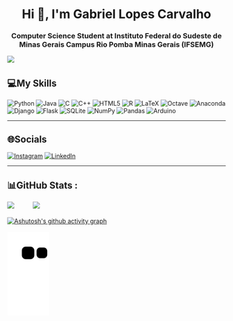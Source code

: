 <h1 align="center">Hi 👋, I'm Gabriel Lopes Carvalho</h1>
<h3 align="center">Computer Science Student at Instituto Federal do Sudeste de Minas Gerais Campus Rio Pomba Minas Gerais (IFSEMG)</h3>

[![](https://visitcount.itsvg.in/api?id=GabriellCarvalho&icon=0&color=0)](https://visitcount.itsvg.in)

## 💻My Skills
![Python](https://img.shields.io/badge/python-3670A0?style=for-the-badge&logo=python&logoColor=ffdd54) ![Java](https://img.shields.io/badge/java-%23ED8B00.svg?style=for-the-badge&logo=java&logoColor=white) ![C](https://img.shields.io/badge/c-%2300599C.svg?style=for-the-badge&logo=c&logoColor=white) ![C++](https://img.shields.io/badge/c++-%2300599C.svg?style=for-the-badge&logo=c%2B%2B&logoColor=white) ![HTML5](https://img.shields.io/badge/html5-%23E34F26.svg?style=for-the-badge&logo=html5&logoColor=white) ![R](https://img.shields.io/badge/r-%23276DC3.svg?style=for-the-badge&logo=r&logoColor=white) ![LaTeX](https://img.shields.io/badge/latex-%23008080.svg?style=for-the-badge&logo=latex&logoColor=white) ![Octave](https://img.shields.io/badge/OCTAVE-darkblue?style=for-the-badge&logo=octave&logoColor=fcd683) ![Anaconda](https://img.shields.io/badge/Anaconda-%2344A833.svg?style=for-the-badge&logo=anaconda&logoColor=white) ![Django](https://img.shields.io/badge/django-%23092E20.svg?style=for-the-badge&logo=django&logoColor=white) ![Flask](https://img.shields.io/badge/flask-%23000.svg?style=for-the-badge&logo=flask&logoColor=white) ![SQLite](https://img.shields.io/badge/sqlite-%2307405e.svg?style=for-the-badge&logo=sqlite&logoColor=white) ![NumPy](https://img.shields.io/badge/numpy-%23013243.svg?style=for-the-badge&logo=numpy&logoColor=white) ![Pandas](https://img.shields.io/badge/pandas-%23150458.svg?style=for-the-badge&logo=pandas&logoColor=white) ![Arduino](https://img.shields.io/badge/-Arduino-00979D?style=for-the-badge&logo=Arduino&logoColor=white)

---

## 🌐Socials
[![Instagram](https://img.shields.io/badge/Instagram-%23E4405F.svg?logo=Instagram&logoColor=white)](https://instagram.com/gabriel___lc) [![LinkedIn](https://img.shields.io/badge/LinkedIn-%230077B5.svg?logo=linkedin&logoColor=white)](https://www.linkedin.com/in/gabriel-lopes-28b714193/)

---

## 📊GitHub Stats :
![](https://github-readme-stats.vercel.app/api?username=GabriellCarvalho&theme=radical&hide_border=true&include_all_commits=true&count_private=true)
&nbsp;&nbsp;&nbsp;&nbsp;&nbsp;&nbsp;&nbsp;&nbsp;&nbsp;
![](https://github-readme-stats.vercel.app/api/top-langs/?username=GabriellCarvalho&theme=radical&hide_border=true&include_all_commits=true&count_private=true&layout=compact)<br/><br/>
[![Ashutosh's github activity graph](https://github-readme-activity-graph.vercel.app/graph?username=GabriellCarvalho&theme=react-dark)](https://github.com/ashutosh00710/github-readme-activity-graph)<br/><br/>
![snake gif](https://github.com/GabriellCarvalho/GabriellCarvalho/blob/output/github-contribution-grid-snake.svg)
